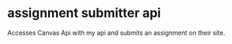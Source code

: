 # assignment submitter api
Accesses Canvas Api with my api and submits an assignment on their site.
